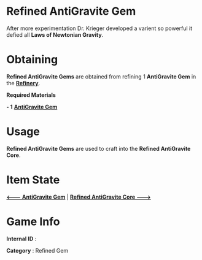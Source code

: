 # Refined AntiGravite Gem

After more experimentation Dr. Krieger developed a varient so powerful it defied all **Laws of Newtonian Gravity**.

# Obtaining

**Refined AntiGravite Gems** are obtained from refining 1 **AntiGravite Gem** in the [**Refinery**]().

**Required Materials**

**- 1** [**AntiGravite Gem**](https://github.com/AlphaMC0/Lone-Martian/blob/main/Gems/AntiGravite%20Gem.md)

# Usage

**Refined AntiGravite Gems** are used to craft into the **Refined AntiGravite Core**.

# Item State

[**<--- AntiGravite Gem**](https://github.com/AlphaMC0/Lone-Martian/blob/main/Gems/AntiGravite%20Gem.md) | [**Refined AntiGravite Core --->**]()

# Game Info

**Internal ID** : 

**Category** : Refined Gem
